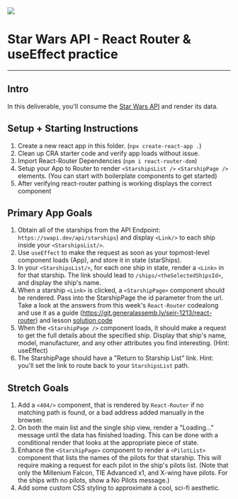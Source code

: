 <img src="https://i.imgur.com/go18uJE.jpg">

# Star Wars API - React Router & useEffect practice

---

## Intro
In this deliverable, you'll consume the [Star Wars API](https://swapi.dev/) and render its data. 

## Setup + Starting Instructions 

1. Create a new react app in this folder. (`npx create-react-app .`)
2. Clean up CRA starter code and verify app loads without issue.
3. Import React-Router Dependencies (`npm i react-router-dom`)
4. Setup your App to Router to render `<StarshipsList />` `<StarshipPage />` elements. (You can start with boilerplate components to get started)
5. After verifying react-router pathing is working displays the correct component

## Primary App Goals
1. Obtain all of the starships from the API Endpoint: `https://swapi.dev/api/starships`) and display `<Link/>` to each ship inside your `<StarshipsList/>`. 
1. Use `useEffect` to make the request as soon as your topmost-level component loads (App), and store it in state (starShips).
1. In your `<StarshipsList/>`, for each one ship in state, render a `<Link>` in for that starship. The link should lead to `/ships/<theSelectedShipsId>`, and display the ship's name.
1. When a starship `<Link>` is clicked, a `<StarshipPage>` component should be rendered. Pass into the StarshipPage the id parameter from the url. Take a look at the answers from this week's `React-Router` codealong and use it as a guide (https://git.generalassemb.ly/seir-1213/react-router) and lesson [solution code](https://git.generalassemb.ly/seir-1213/react-bitcoin-prices/tree/solution-code)
1. When the `<StarshipPage />` component loads, it should make a request to get the full details about the specified ship. Display that ship's name, model, manufacturer, and any other attributes you find interesting. (Hint: useEffect)
1. The StarshipPage should have a "Return to Starship List" link. Hint: you'll set the link to route back to your `StarshipsList` path. 


## Stretch Goals
1. Add a `<404/>` component, that is rendered by `React-Router` if no matching path is found, or a bad address added manually in the browser.
1. On both the main list and the single ship view, render a "Loading..." message until the data has finished loading. This can be done with a conditional render that looks at the appropriate piece of state.
1. Enhance the `<StarshipPage>` component to render a `<PilotList>` component that lists the names of the pilots for that starship. This will require making a request for each pilot in the ship's pilots list. (Note that only the Millenium Falcon, TIE Advanced x1, and X-wing have pilots. For the ships with no pilots, show a No Pilots message.)
1. Add some custom CSS styling to approximate a cool, sci-fi aesthetic. 


